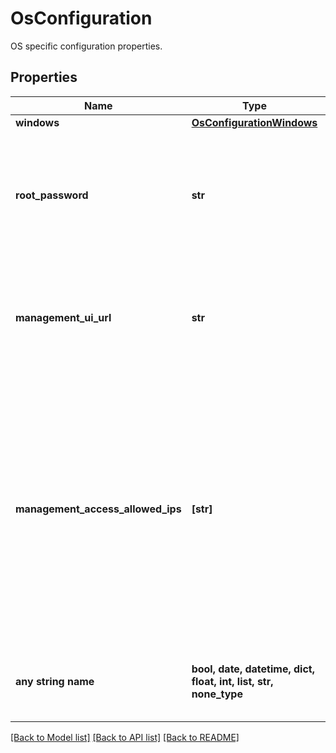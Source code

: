 # OsConfiguration

OS specific configuration properties.

## Properties
Name | Type | Description | Notes
------------ | ------------- | ------------- | -------------
**windows** | [**OsConfigurationWindows**](OsConfigurationWindows.md) |  | [optional] 
**root_password** | **str** | Password set for user root on an ESXi server which will only be returned in response to provisioning a server. | [optional] [readonly] 
**management_ui_url** | **str** | The URL of the management UI which will only be returned in response to provisioning a server. | [optional] [readonly] 
**management_access_allowed_ips** | **[str]** | List of IPs allowed to access the Management UI. Supported in single IP, CIDR and range format. When undefined, Management UI is disabled. This will only be returned in response to provisioning a server. | [optional] 
**any string name** | **bool, date, datetime, dict, float, int, list, str, none_type** | any string name can be used but the value must be the correct type | [optional]

[[Back to Model list]](../README.md#documentation-for-models) [[Back to API list]](../README.md#documentation-for-api-endpoints) [[Back to README]](../README.md)


